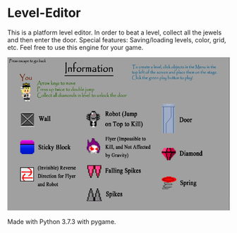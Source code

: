 # Level-Editor

This is a platform level editor. In order to beat a level, collect all the jewels and then enter the door.
Special features: Saving/loading levels, color, grid, etc.
Feel free to use this engine for your game.

![ScreenShot](/Docs/InfoScreen.PNG)

Made with Python 3.7.3 with pygame.
